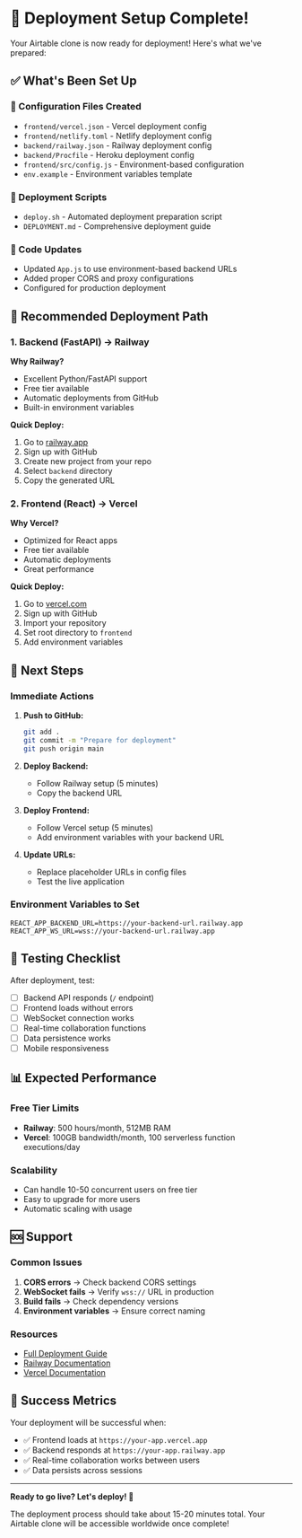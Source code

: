 # 🎉 Deployment Setup Complete!

Your Airtable clone is now ready for deployment! Here's what we've prepared:

## ✅ What's Been Set Up

### 📁 Configuration Files Created
- `frontend/vercel.json` - Vercel deployment config
- `frontend/netlify.toml` - Netlify deployment config  
- `backend/railway.json` - Railway deployment config
- `backend/Procfile` - Heroku deployment config
- `frontend/src/config.js` - Environment-based configuration
- `env.example` - Environment variables template

### 🚀 Deployment Scripts
- `deploy.sh` - Automated deployment preparation script
- `DEPLOYMENT.md` - Comprehensive deployment guide

### 🔧 Code Updates
- Updated `App.js` to use environment-based backend URLs
- Added proper CORS and proxy configurations
- Configured for production deployment

## 🎯 Recommended Deployment Path

### 1. Backend (FastAPI) → Railway
**Why Railway?**
- Excellent Python/FastAPI support
- Free tier available
- Automatic deployments from GitHub
- Built-in environment variables

**Quick Deploy:**
1. Go to [railway.app](https://railway.app/)
2. Sign up with GitHub
3. Create new project from your repo
4. Select `backend` directory
5. Copy the generated URL

### 2. Frontend (React) → Vercel
**Why Vercel?**
- Optimized for React apps
- Free tier available
- Automatic deployments
- Great performance

**Quick Deploy:**
1. Go to [vercel.com](https://vercel.com/)
2. Sign up with GitHub
3. Import your repository
4. Set root directory to `frontend`
5. Add environment variables

## 🔄 Next Steps

### Immediate Actions
1. **Push to GitHub:**
   ```bash
   git add .
   git commit -m "Prepare for deployment"
   git push origin main
   ```

2. **Deploy Backend:**
   - Follow Railway setup (5 minutes)
   - Copy the backend URL

3. **Deploy Frontend:**
   - Follow Vercel setup (5 minutes)
   - Add environment variables with your backend URL

4. **Update URLs:**
   - Replace placeholder URLs in config files
   - Test the live application

### Environment Variables to Set
```
REACT_APP_BACKEND_URL=https://your-backend-url.railway.app
REACT_APP_WS_URL=wss://your-backend-url.railway.app
```

## 🧪 Testing Checklist

After deployment, test:
- [ ] Backend API responds (`/` endpoint)
- [ ] Frontend loads without errors
- [ ] WebSocket connection works
- [ ] Real-time collaboration functions
- [ ] Data persistence works
- [ ] Mobile responsiveness

## 📊 Expected Performance

### Free Tier Limits
- **Railway**: 500 hours/month, 512MB RAM
- **Vercel**: 100GB bandwidth/month, 100 serverless function executions/day

### Scalability
- Can handle 10-50 concurrent users on free tier
- Easy to upgrade for more users
- Automatic scaling with usage

## 🆘 Support

### Common Issues
1. **CORS errors** → Check backend CORS settings
2. **WebSocket fails** → Verify `wss://` URL in production
3. **Build fails** → Check dependency versions
4. **Environment variables** → Ensure correct naming

### Resources
- [Full Deployment Guide](DEPLOYMENT.md)
- [Railway Documentation](https://docs.railway.app/)
- [Vercel Documentation](https://vercel.com/docs)

## 🎉 Success Metrics

Your deployment will be successful when:
- ✅ Frontend loads at `https://your-app.vercel.app`
- ✅ Backend responds at `https://your-app.railway.app`
- ✅ Real-time collaboration works between users
- ✅ Data persists across sessions

---

**Ready to go live? Let's deploy! 🚀**

The deployment process should take about 15-20 minutes total. Your Airtable clone will be accessible worldwide once complete! 